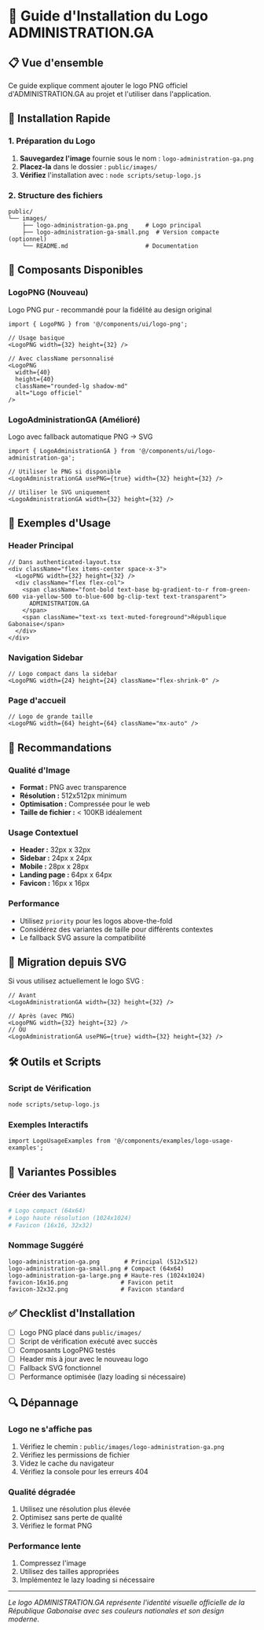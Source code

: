 # 🎨 Guide d'Installation du Logo ADMINISTRATION.GA

## 📋 Vue d'ensemble

Ce guide explique comment ajouter le logo PNG officiel d'ADMINISTRATION.GA au projet et l'utiliser dans l'application.

## 🚀 Installation Rapide

### 1. Préparation du Logo

1. **Sauvegardez l'image** fournie sous le nom : `logo-administration-ga.png`
2. **Placez-la** dans le dossier : `public/images/`
3. **Vérifiez** l'installation avec : `node scripts/setup-logo.js`

### 2. Structure des fichiers

```
public/
└── images/
    ├── logo-administration-ga.png     # Logo principal
    ├── logo-administration-ga-small.png  # Version compacte (optionnel)
    └── README.md                      # Documentation
```

## 🔧 Composants Disponibles

### LogoPNG (Nouveau)
Logo PNG pur - recommandé pour la fidélité au design original

```tsx
import { LogoPNG } from '@/components/ui/logo-png';

// Usage basique
<LogoPNG width={32} height={32} />

// Avec className personnalisé
<LogoPNG 
  width={40} 
  height={40} 
  className="rounded-lg shadow-md" 
  alt="Logo officiel" 
/>
```

### LogoAdministrationGA (Amélioré)
Logo avec fallback automatique PNG → SVG

```tsx
import { LogoAdministrationGA } from '@/components/ui/logo-administration-ga';

// Utiliser le PNG si disponible
<LogoAdministrationGA usePNG={true} width={32} height={32} />

// Utiliser le SVG uniquement
<LogoAdministrationGA width={32} height={32} />
```

## 📖 Exemples d'Usage

### Header Principal
```tsx
// Dans authenticated-layout.tsx
<div className="flex items-center space-x-3">
  <LogoPNG width={32} height={32} />
  <div className="flex flex-col">
    <span className="font-bold text-base bg-gradient-to-r from-green-600 via-yellow-500 to-blue-600 bg-clip-text text-transparent">
      ADMINISTRATION.GA
    </span>
    <span className="text-xs text-muted-foreground">République Gabonaise</span>
  </div>
</div>
```

### Navigation Sidebar
```tsx
// Logo compact dans la sidebar
<LogoPNG width={24} height={24} className="flex-shrink-0" />
```

### Page d'accueil
```tsx
// Logo de grande taille
<LogoPNG width={64} height={64} className="mx-auto" />
```

## 🎯 Recommandations

### Qualité d'Image
- **Format :** PNG avec transparence
- **Résolution :** 512x512px minimum
- **Optimisation :** Compressée pour le web
- **Taille de fichier :** < 100KB idéalement

### Usage Contextuel
- **Header :** 32px x 32px
- **Sidebar :** 24px x 24px  
- **Mobile :** 28px x 28px
- **Landing page :** 64px x 64px
- **Favicon :** 16px x 16px

### Performance
- Utilisez `priority` pour les logos above-the-fold
- Considérez des variantes de taille pour différents contextes
- Le fallback SVG assure la compatibilité

## 🔄 Migration depuis SVG

Si vous utilisez actuellement le logo SVG :

```tsx
// Avant
<LogoAdministrationGA width={32} height={32} />

// Après (avec PNG)
<LogoPNG width={32} height={32} />
// OU
<LogoAdministrationGA usePNG={true} width={32} height={32} />
```

## 🛠 Outils et Scripts

### Script de Vérification
```bash
node scripts/setup-logo.js
```

### Exemples Interactifs
```tsx
import LogoUsageExamples from '@/components/examples/logo-usage-examples';
```

## 🎨 Variantes Possibles

### Créer des Variantes
```bash
# Logo compact (64x64)
# Logo haute résolution (1024x1024)
# Favicon (16x16, 32x32)
```

### Nommage Suggéré
```
logo-administration-ga.png       # Principal (512x512)
logo-administration-ga-small.png # Compact (64x64) 
logo-administration-ga-large.png # Haute-res (1024x1024)
favicon-16x16.png               # Favicon petit
favicon-32x32.png               # Favicon standard
```

## ✅ Checklist d'Installation

- [ ] Logo PNG placé dans `public/images/`
- [ ] Script de vérification exécuté avec succès
- [ ] Composants LogoPNG testés
- [ ] Header mis à jour avec le nouveau logo
- [ ] Fallback SVG fonctionnel
- [ ] Performance optimisée (lazy loading si nécessaire)

## 🔍 Dépannage

### Logo ne s'affiche pas
1. Vérifiez le chemin : `public/images/logo-administration-ga.png`
2. Vérifiez les permissions de fichier
3. Videz le cache du navigateur
4. Vérifiez la console pour les erreurs 404

### Qualité dégradée
1. Utilisez une résolution plus élevée
2. Optimisez sans perte de qualité
3. Vérifiez le format PNG

### Performance lente
1. Compressez l'image
2. Utilisez des tailles appropriées
3. Implémentez le lazy loading si nécessaire

---

*Le logo ADMINISTRATION.GA représente l'identité visuelle officielle de la République Gabonaise avec ses couleurs nationales et son design moderne.*
